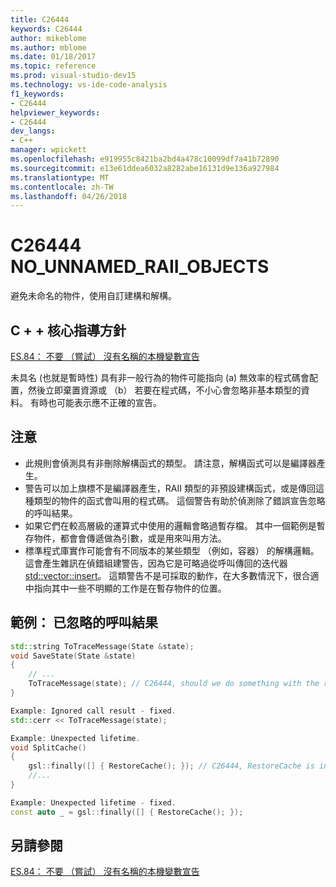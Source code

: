 ```yaml
---
title: C26444
keywords: C26444
author: mikeblome
ms.author: mblome
ms.date: 01/18/2017
ms.topic: reference
ms.prod: visual-studio-dev15
ms.technology: vs-ide-code-analysis
f1_keywords:
- C26444
helpviewer_keywords:
- C26444
dev_langs:
- C++
manager: wpickett
ms.openlocfilehash: e919955c8421ba2bd4a478c10099df7a41b72890
ms.sourcegitcommit: e13e61ddea6032a8282abe16131d9e136a927984
ms.translationtype: MT
ms.contentlocale: zh-TW
ms.lasthandoff: 04/26/2018
---
```

# <a name="c26444-nounnamedraiiobjects"></a>C26444 NO_UNNAMED_RAII_OBJECTS

避免未命名的物件，使用自訂建構和解構。

## <a name="c-core-guidelines"></a>C + + 核心指導方針

[ES.84： 不要 （嘗試） 沒有名稱的本機變數宣告](https://github.com/isocpp/CppCoreGuidelines/blob/master/CppCoreGuidelines.md)

未具名 (也就是暫時性) 具有非一般行為的物件可能指向 (a) 無效率的程式碼會配置，然後立即棄置資源或 （b） 若要在程式碼，不小心會忽略非基本類型的資料。 有時也可能表示應不正確的宣告。

## <a name="notes"></a>注意

- 此規則會偵測具有非刪除解構函式的類型。 請注意，解構函式可以是編譯器產生。
- 警告可以加上旗標不是編譯器產生，RAII 類型的非預設建構函式，或是傳回這種類型的物件的函式會叫用的程式碼。 這個警告有助於偵測除了錯誤宣告忽略的呼叫結果。
- 如果它們在較高層級的運算式中使用的邏輯會略過暫存檔。 其中一個範例是暫存物件，都會會傳遞做為引數，或是用來叫用方法。
- 標準程式庫實作可能會有不同版本的某些類型 （例如，容器） 的解構邏輯。 這會產生雜訊在偵錯組建警告，因為它是可略過從呼叫傳回的迭代器[std::vector::insert](/cpp/standard-library/vector-class#insert)。 這類警告不是可採取的動作，在大多數情況下，很合適中指向其中一些不明顯的工作是在暫存物件的位置。

## <a name="example-ignored-call-result"></a>範例： 已忽略的呼叫結果

```cpp
std::string ToTraceMessage(State &state);
void SaveState(State &state)
{
    // ...
    ToTraceMessage(state); // C26444, should we do something with the result of this call?
}

Example: Ignored call result - fixed.
std::cerr << ToTraceMessage(state);

Example: Unexpected lifetime.
void SplitCache()
{
    gsl::finally([] { RestoreCache(); }); // C26444, RestoreCache is invoked immediately!
    //...
}

Example: Unexpected lifetime - fixed.
const auto _ = gsl::finally([] { RestoreCache(); });
```

## <a name="see-also"></a>另請參閱

[ES.84： 不要 （嘗試） 沒有名稱的本機變數宣告](https://github.com/isocpp/CppCoreGuidelines/blob/master/CppCoreGuidelines.md)